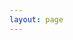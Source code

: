```yaml
---
layout: page
---
```


<home></home>

<script lang="ts" setup>
import home from './.vitepress/theme/components/home.vue'
</script>
